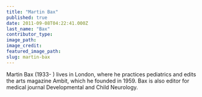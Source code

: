 ```yaml
---
title: "Martin Bax"
published: true
date: 2011-09-08T04:22:41.000Z
last_name: "Bax"
contributor_type:
image_path:
image_credit:
featured_image_path:
slug: martin-bax
---
```


Martin Bax (1933- ) lives in London, where he practices pediatrics and edits the arts magazine Ambit, which he founded in 1959. Bax is also editor for medical journal Developmental and Child Neurology.

